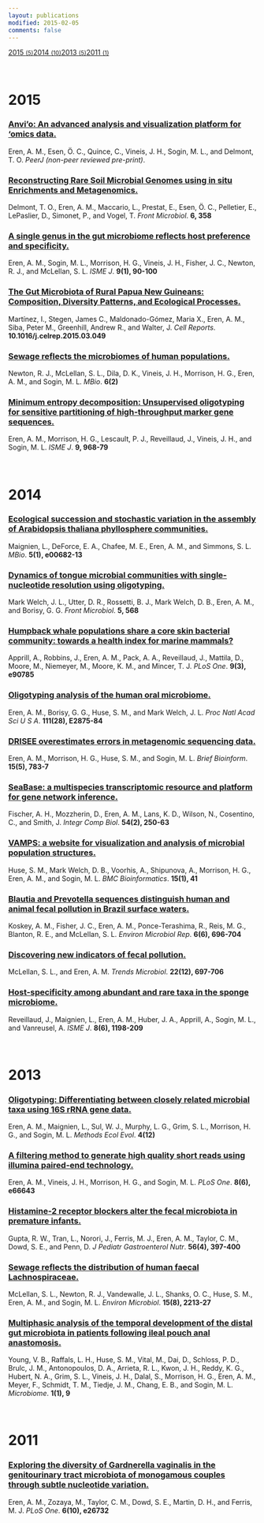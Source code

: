 ```yaml
---
layout: publications
modified: 2015-02-05
comments: false
---
```



<div class="category-box">
<a href="#2015"><span class="category-item">2015 <small>(5)</small></span></a><a href="#2014"><span class="category-item">2014 <small>(10)</small></span></a><a href="#2013"><span class="category-item">2013 <small>(5)</small></span></a><a href="#2011"><span class="category-item">2011 <small>(1)</small></span></a>
</div>

<a name="2015">&nbsp;</a>
<h1>2015</h1>

<div class="pub">
    <h3><a href="https://peerj.com/preprints/1275/" target="_new">Anvi’o: An advanced analysis and visualization platform for ‘omics data.</a></h3>
    <span class="pub-authors"><span class="pub-member-author">Eren, A. M</span>., <span class="pub-member-author">Esen, Ö. C.</span>, Quince, C., Vineis, J. H., Sogin, M. L., and <span class="pub-member-author">Delmont, T. O.</span></span>
    <span class="pub-journal"><i>PeerJ (non-peer reviewed pre-print)</i>.</span>
</div>

<div class="pub">
    <h3><a href="http://scholar.google.com/scholar?hl=en&q=http://scholar.google.com/scholar?hl=en&q=Reconstructing+Rare+Soil+Microbial+Genomes+using+in+situ+Enrichments+and+Metagenomics." target="_new">Reconstructing Rare Soil Microbial Genomes using in situ Enrichments and Metagenomics.</a></h3>
    <span class="pub-authors"><span class="pub-member-author">Delmont, T. O.</span>, <span class="pub-member-author">Eren, A. M</span>., Maccario, L., Prestat, E., <span class="pub-member-author">Esen, Ö. C.</span>, Pelletier, E., LePaslier, D., Simonet, P., and Vogel, T.</span>
    <span class="pub-journal"><i>Front Microbiol</i>. <b>6, 358</b></span>
</div>

<div class="pub">
    <h3><a href="http://scholar.google.com/scholar?hl=en&q=http://scholar.google.com/scholar?hl=en&q=A+single+genus+in+the+gut+microbiome+reflects+host+preference+and+specificity." target="_new">A single genus in the gut microbiome reflects host preference and specificity.</a></h3>
    <span class="pub-authors"><span class="pub-member-author">Eren, A. M</span>., Sogin, M. L., Morrison, H. G., Vineis, J. H., Fisher, J. C., Newton, R. J., and McLellan, S. L.</span>
    <span class="pub-journal"><i>ISME J</i>. <b>9(1), 90-100</b></span>
</div>

<div class="pub">
    <h3><a href="http://scholar.google.com/scholar?hl=en&q=http://scholar.google.com/scholar?hl=en&q=The+Gut+Microbiota+of+Rural+Papua+New+Guineans:+Composition,+Diversity+Patterns,+and+Ecological+Processes." target="_new">The Gut Microbiota of Rural Papua New Guineans: Composition, Diversity Patterns, and Ecological Processes.</a></h3>
    <span class="pub-authors">Martínez, I., Stegen, James C., Maldonado-Gómez, Maria X., <span class="pub-member-author">Eren, A. M</span>., Siba, Peter M., Greenhill, Andrew R., and Walter, J.</span>
    <span class="pub-journal"><i>Cell Reports</i>. <b>10.1016/j.celrep.2015.03.049</b></span>
</div>

<div class="pub">
    <h3><a href="http://scholar.google.com/scholar?hl=en&q=http://scholar.google.com/scholar?hl=en&q=Sewage+reflects+the+microbiomes+of+human+populations." target="_new">Sewage reflects the microbiomes of human populations.</a></h3>
    <span class="pub-authors">Newton, R. J., McLellan, S. L., Dila, D. K., Vineis, J. H., Morrison, H. G., <span class="pub-member-author">Eren, A. M</span>., and Sogin, M. L.</span>
    <span class="pub-journal"><i>MBio</i>. <b>6(2)</b></span>
</div>

<div class="pub">
    <h3><a href="http://scholar.google.com/scholar?hl=en&q=http://scholar.google.com/scholar?hl=en&q=Minimum+entropy+decomposition:+Unsupervised+oligotyping+for+sensitive+partitioning+of+high-throughput+marker+gene+sequences." target="_new">Minimum entropy decomposition: Unsupervised oligotyping for sensitive partitioning of high-throughput marker gene sequences.</a></h3>
    <span class="pub-authors"><span class="pub-member-author">Eren, A. M</span>., Morrison, H. G., Lescault, P. J., Reveillaud, J., Vineis, J. H., and Sogin, M. L.</span>
    <span class="pub-journal"><i>ISME J</i>. <b>9, 968-79</b></span>
</div>


<a name="2014">&nbsp;</a>
<h1>2014</h1>

<div class="pub">
    <h3><a href="http://scholar.google.com/scholar?hl=en&q=http://scholar.google.com/scholar?hl=en&q=Ecological+succession+and+stochastic+variation+in+the+assembly+of+Arabidopsis+thaliana+phyllosphere+communities." target="_new">Ecological succession and stochastic variation in the assembly of Arabidopsis thaliana phyllosphere communities.</a></h3>
    <span class="pub-authors">Maignien, L., DeForce, E. A., Chafee, M. E., <span class="pub-member-author">Eren, A. M</span>., and Simmons, S. L.</span>
    <span class="pub-journal"><i>MBio</i>. <b>5(1), e00682-13</b></span>
</div>

<div class="pub">
    <h3><a href="http://scholar.google.com/scholar?hl=en&q=http://scholar.google.com/scholar?hl=en&q=Dynamics+of+tongue+microbial+communities+with+single-nucleotide+resolution+using+oligotyping." target="_new">Dynamics of tongue microbial communities with single-nucleotide resolution using oligotyping.</a></h3>
    <span class="pub-authors">Mark Welch, J. L., Utter, D. R., Rossetti, B. J., Mark Welch, D. B., <span class="pub-member-author">Eren, A. M</span>., and Borisy, G. G.</span>
    <span class="pub-journal"><i>Front Microbiol</i>. <b>5, 568</b></span>
</div>

<div class="pub">
    <h3><a href="http://scholar.google.com/scholar?hl=en&q=http://scholar.google.com/scholar?hl=en&q=Humpback+whale+populations+share+a+core+skin+bacterial+community:+towards+a+health+index+for+marine+mammals?" target="_new">Humpback whale populations share a core skin bacterial community: towards a health index for marine mammals?</a></h3>
    <span class="pub-authors">Apprill, A., Robbins, J., <span class="pub-member-author">Eren, A. M</span>., Pack, A. A., Reveillaud, J., Mattila, D., Moore, M., Niemeyer, M., Moore, K. M., and Mincer, T. J.</span>
    <span class="pub-journal"><i>PLoS One</i>. <b>9(3), e90785</b></span>
</div>

<div class="pub">
    <h3><a href="http://scholar.google.com/scholar?hl=en&q=http://scholar.google.com/scholar?hl=en&q=Oligotyping+analysis+of+the+human+oral+microbiome." target="_new">Oligotyping analysis of the human oral microbiome.</a></h3>
    <span class="pub-authors"><span class="pub-member-author">Eren, A. M</span>., Borisy, G. G., Huse, S. M., and Mark Welch, J. L.</span>
    <span class="pub-journal"><i>Proc Natl Acad Sci U S A</i>. <b>111(28), E2875-84</b></span>
</div>

<div class="pub">
    <h3><a href="http://scholar.google.com/scholar?hl=en&q=http://scholar.google.com/scholar?hl=en&q=DRISEE+overestimates+errors+in+metagenomic+sequencing+data." target="_new">DRISEE overestimates errors in metagenomic sequencing data.</a></h3>
    <span class="pub-authors"><span class="pub-member-author">Eren, A. M</span>., Morrison, H. G., Huse, S. M., and Sogin, M. L.</span>
    <span class="pub-journal"><i>Brief Bioinform</i>. <b>15(5), 783-7</b></span>
</div>

<div class="pub">
    <h3><a href="http://scholar.google.com/scholar?hl=en&q=http://scholar.google.com/scholar?hl=en&q=SeaBase:+a+multispecies+transcriptomic+resource+and+platform+for+gene+network+inference." target="_new">SeaBase: a multispecies transcriptomic resource and platform for gene network inference.</a></h3>
    <span class="pub-authors">Fischer, A. H., Mozzherin, D., <span class="pub-member-author">Eren, A. M</span>., Lans, K. D., Wilson, N., Cosentino, C., and Smith, J.</span>
    <span class="pub-journal"><i>Integr Comp Biol</i>. <b>54(2), 250-63</b></span>
</div>

<div class="pub">
    <h3><a href="http://scholar.google.com/scholar?hl=en&q=http://scholar.google.com/scholar?hl=en&q=VAMPS:+a+website+for+visualization+and+analysis+of+microbial+population+structures." target="_new">VAMPS: a website for visualization and analysis of microbial population structures.</a></h3>
    <span class="pub-authors">Huse, S. M., Mark Welch, D. B., Voorhis, A., Shipunova, A., Morrison, H. G., <span class="pub-member-author">Eren, A. M</span>., and Sogin, M. L.</span>
    <span class="pub-journal"><i>BMC Bioinformatics</i>. <b>15(1), 41</b></span>
</div>

<div class="pub">
    <h3><a href="http://scholar.google.com/scholar?hl=en&q=http://scholar.google.com/scholar?hl=en&q=Blautia+and+Prevotella+sequences+distinguish+human+and+animal+fecal+pollution+in+Brazil+surface+waters." target="_new">Blautia and Prevotella sequences distinguish human and animal fecal pollution in Brazil surface waters.</a></h3>
    <span class="pub-authors">Koskey, A. M., Fisher, J. C., <span class="pub-member-author">Eren, A. M</span>., Ponce-Terashima, R., Reis, M. G., Blanton, R. E., and McLellan, S. L.</span>
    <span class="pub-journal"><i>Environ Microbiol Rep</i>. <b>6(6), 696-704</b></span>
</div>

<div class="pub">
    <h3><a href="http://scholar.google.com/scholar?hl=en&q=http://scholar.google.com/scholar?hl=en&q=Discovering+new+indicators+of+fecal+pollution." target="_new">Discovering new indicators of fecal pollution.</a></h3>
    <span class="pub-authors">McLellan, S. L., and <span class="pub-member-author">Eren, A. M</span>.</span>
    <span class="pub-journal"><i>Trends Microbiol</i>. <b>22(12), 697-706</b></span>
</div>

<div class="pub">
    <h3><a href="http://scholar.google.com/scholar?hl=en&q=http://scholar.google.com/scholar?hl=en&q=Host-specificity+among+abundant+and+rare+taxa+in+the+sponge+microbiome." target="_new">Host-specificity among abundant and rare taxa in the sponge microbiome.</a></h3>
    <span class="pub-authors">Reveillaud, J., Maignien, L., <span class="pub-member-author">Eren, A. M</span>., Huber, J. A., Apprill, A., Sogin, M. L., and Vanreusel, A.</span>
    <span class="pub-journal"><i>ISME J</i>. <b>8(6), 1198-209</b></span>
</div>


<a name="2013">&nbsp;</a>
<h1>2013</h1>

<div class="pub">
    <h3><a href="http://scholar.google.com/scholar?hl=en&q=http://scholar.google.com/scholar?hl=en&q=Oligotyping:+Differentiating+between+closely+related+microbial+taxa+using+16S+rRNA+gene+data." target="_new">Oligotyping: Differentiating between closely related microbial taxa using 16S rRNA gene data.</a></h3>
    <span class="pub-authors"><span class="pub-member-author">Eren, A. M</span>., Maignien, L., Sul, W. J., Murphy, L. G., Grim, S. L., Morrison, H. G., and Sogin, M. L.</span>
    <span class="pub-journal"><i>Methods Ecol Evol</i>. <b>4(12)</b></span>
</div>

<div class="pub">
    <h3><a href="http://scholar.google.com/scholar?hl=en&q=http://scholar.google.com/scholar?hl=en&q=A+filtering+method+to+generate+high+quality+short+reads+using+illumina+paired-end+technology." target="_new">A filtering method to generate high quality short reads using illumina paired-end technology.</a></h3>
    <span class="pub-authors"><span class="pub-member-author">Eren, A. M</span>., Vineis, J. H., Morrison, H. G., and Sogin, M. L.</span>
    <span class="pub-journal"><i>PLoS One</i>. <b>8(6), e66643</b></span>
</div>

<div class="pub">
    <h3><a href="http://scholar.google.com/scholar?hl=en&q=http://scholar.google.com/scholar?hl=en&q=Histamine-2+receptor+blockers+alter+the+fecal+microbiota+in+premature+infants." target="_new">Histamine-2 receptor blockers alter the fecal microbiota in premature infants.</a></h3>
    <span class="pub-authors">Gupta, R. W., Tran, L., Norori, J., Ferris, M. J., <span class="pub-member-author">Eren, A. M</span>., Taylor, C. M., Dowd, S. E., and Penn, D.</span>
    <span class="pub-journal"><i>J Pediatr Gastroenterol Nutr</i>. <b>56(4), 397-400</b></span>
</div>

<div class="pub">
    <h3><a href="http://scholar.google.com/scholar?hl=en&q=http://scholar.google.com/scholar?hl=en&q=Sewage+reflects+the+distribution+of+human+faecal+Lachnospiraceae." target="_new">Sewage reflects the distribution of human faecal Lachnospiraceae.</a></h3>
    <span class="pub-authors">McLellan, S. L., Newton, R. J., Vandewalle, J. L., Shanks, O. C., Huse, S. M., <span class="pub-member-author">Eren, A. M</span>., and Sogin, M. L.</span>
    <span class="pub-journal"><i>Environ Microbiol</i>. <b>15(8), 2213-27</b></span>
</div>

<div class="pub">
    <h3><a href="http://scholar.google.com/scholar?hl=en&q=http://scholar.google.com/scholar?hl=en&q=Multiphasic+analysis+of+the+temporal+development+of+the+distal+gut+microbiota+in+patients+following+ileal+pouch+anal+anastomosis." target="_new">Multiphasic analysis of the temporal development of the distal gut microbiota in patients following ileal pouch anal anastomosis.</a></h3>
    <span class="pub-authors">Young, V. B., Raffals, L. H., Huse, S. M., Vital, M., Dai, D., Schloss, P. D., Brulc, J. M., Antonopoulos, D. A., Arrieta, R. L., Kwon, J. H., Reddy, K. G., Hubert, N. A., Grim, S. L., Vineis, J. H., Dalal, S., Morrison, H. G., <span class="pub-member-author">Eren, A. M</span>., Meyer, F., Schmidt, T. M., Tiedje, J. M., Chang, E. B., and Sogin, M. L.</span>
    <span class="pub-journal"><i>Microbiome</i>. <b>1(1), 9</b></span>
</div>


<a name="2011">&nbsp;</a>
<h1>2011</h1>

<div class="pub">
    <h3><a href="http://scholar.google.com/scholar?hl=en&q=http://scholar.google.com/scholar?hl=en&q=Exploring+the+diversity+of+Gardnerella+vaginalis+in+the+genitourinary+tract+microbiota+of+monogamous+couples+through+subtle+nucleotide+variation." target="_new">Exploring the diversity of Gardnerella vaginalis in the genitourinary tract microbiota of monogamous couples through subtle nucleotide variation.</a></h3>
    <span class="pub-authors"><span class="pub-member-author">Eren, A. M</span>., Zozaya, M., Taylor, C. M., Dowd, S. E., Martin, D. H., and Ferris, M. J.</span>
    <span class="pub-journal"><i>PLoS One</i>. <b>6(10), e26732</b></span>
</div>



